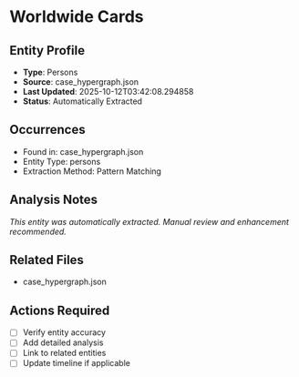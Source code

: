 # Worldwide Cards

## Entity Profile
- **Type**: Persons
- **Source**: case_hypergraph.json
- **Last Updated**: 2025-10-12T03:42:08.294858
- **Status**: Automatically Extracted

## Occurrences
- Found in: case_hypergraph.json
- Entity Type: persons
- Extraction Method: Pattern Matching

## Analysis Notes
*This entity was automatically extracted. Manual review and enhancement recommended.*

## Related Files
- case_hypergraph.json

## Actions Required
- [ ] Verify entity accuracy
- [ ] Add detailed analysis
- [ ] Link to related entities
- [ ] Update timeline if applicable
